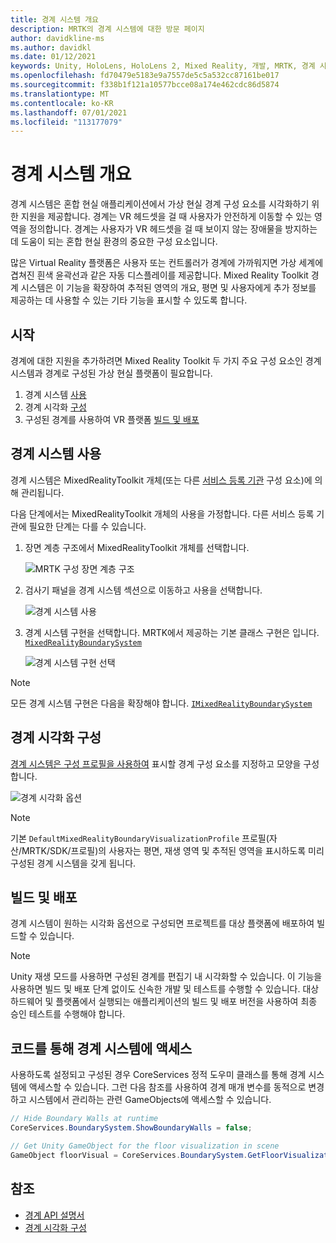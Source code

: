 ```yaml
---
title: 경계 시스템 개요
description: MRTK의 경계 시스템에 대한 방문 페이지
author: davidkline-ms
ms.author: davidkl
ms.date: 01/12/2021
keywords: Unity, HoloLens, HoloLens 2, Mixed Reality, 개발, MRTK, 경계 시스템,
ms.openlocfilehash: fd70479e5183e9a7557de5c5a532cc87161be017
ms.sourcegitcommit: f338b1f121a10577bcce08a174e462cdc86d5874
ms.translationtype: MT
ms.contentlocale: ko-KR
ms.lasthandoff: 07/01/2021
ms.locfileid: "113177079"
---
```

# <a name="boundary-system-overview"></a>경계 시스템 개요

경계 시스템은 혼합 현실 애플리케이션에서 가상 현실 경계 구성 요소를 시각화하기 위한 지원을 제공합니다. 경계는 VR 헤드셋을 걸 때 사용자가 안전하게 이동할 수 있는 영역을 정의합니다. 경계는 사용자가 VR 헤드셋을 걸 때 보이지 않는 장애물을 방지하는 데 도움이 되는 혼합 현실 환경의 중요한 구성 요소입니다.

많은 Virtual Reality 플랫폼은 사용자 또는 컨트롤러가 경계에 가까워지면 가상 세계에 겹쳐진 흰색 윤곽선과 같은 자동 디스플레이를 제공합니다. Mixed Reality Toolkit 경계 시스템은 이 기능을 확장하여 추적된 영역의 개요, 평면 및 사용자에게 추가 정보를 제공하는 데 사용할 수 있는 기타 기능을 표시할 수 있도록 합니다.

## <a name="getting-started"></a>시작

경계에 대한 지원을 추가하려면 Mixed Reality Toolkit 두 가지 주요 구성 요소인 경계 시스템과 경계로 구성된 가상 현실 플랫폼이 필요합니다.

1. 경계 시스템 [사용](#enable-boundary-system)
2. 경계 시각화 [구성](#configure-boundary-visualization)
3. 구성된 경계를 사용하여 VR 플랫폼 [빌드 및 배포](#build-and-deploy)

## <a name="enable-boundary-system"></a>경계 시스템 사용

경계 시스템은 MixedRealityToolkit 개체(또는 다른 [서비스 등록 기관](xref:Microsoft.MixedReality.Toolkit.IMixedRealityServiceRegistrar) 구성 요소)에 의해 관리됩니다.

다음 단계에서는 MixedRealityToolkit 개체의 사용을 가정합니다. 다른 서비스 등록 기관에 필요한 단계는 다를 수 있습니다.

1. 장면 계층 구조에서 MixedRealityToolkit 개체를 선택합니다.

    ![MRTK 구성 장면 계층 구조](../images/MRTK_ConfiguredHierarchy.png)

1. 검사기 패널을 경계 시스템 섹션으로 이동하고 사용을 선택합니다.

    ![경계 시스템 사용](../images/boundary/MRTKConfig_Boundary.png)

1. 경계 시스템 구현을 선택합니다. MRTK에서 제공하는 기본 클래스 구현은 입니다. [`MixedRealityBoundarySystem`](xref:Microsoft.MixedReality.Toolkit.Boundary.MixedRealityBoundarySystem)

    ![경계 시스템 구현 선택](../images/boundary/BoundarySelectSystemType.png)

> [!NOTE]
> 모든 경계 시스템 구현은 다음을 확장해야 합니다. [`IMixedRealityBoundarySystem`](xref:Microsoft.MixedReality.Toolkit.Boundary.IMixedRealityBoundarySystem)

## <a name="configure-boundary-visualization"></a>경계 시각화 구성

[경계 시스템은 구성 프로필을 사용하여](configuring-boundary-visualization.md) 표시할 경계 구성 요소를 지정하고 모양을 구성합니다.

![경계 시각화 옵션](../images/boundary/BoundaryVisualizationProfile.png)

> [!NOTE]
> 기본 `DefaultMixedRealityBoundaryVisualizationProfile` 프로필(자산/MRTK/SDK/프로필)의 사용자는 평면, 재생 영역 및 추적된 영역을 표시하도록 미리 구성된 경계 시스템을 갖게 됩니다.

## <a name="build-and-deploy"></a>빌드 및 배포

경계 시스템이 원하는 시각화 옵션으로 구성되면 프로젝트를 대상 플랫폼에 배포하여 빌드할 수 있습니다.

> [!NOTE]
> Unity 재생 모드를 사용하면 구성된 경계를 편집기 내 시각화할 수 있습니다. 이 기능을 사용하면 빌드 및 배포 단계 없이도 신속한 개발 및 테스트를 수행할 수 있습니다. 대상 하드웨어 및 플랫폼에서 실행되는 애플리케이션의 빌드 및 배포 버전을 사용하여 최종 승인 테스트를 수행해야 합니다.

## <a name="accessing-boundary-system-via-code"></a>코드를 통해 경계 시스템에 액세스

사용하도록 설정되고 구성된 경우 CoreServices 정적 도우미 클래스를 통해 경계 시스템에 액세스할 수 있습니다. 그런 다음 참조를 사용하여 경계 매개 변수를 동적으로 변경하고 시스템에서 관리하는 관련 GameObjects에 액세스할 수 있습니다.

```c#
// Hide Boundary Walls at runtime
CoreServices.BoundarySystem.ShowBoundaryWalls = false;

// Get Unity GameObject for the floor visualization in scene
GameObject floorVisual = CoreServices.BoundarySystem.GetFloorVisualization();
```

## <a name="see-also"></a>참조

- [경계 API 설명서](xref:Microsoft.MixedReality.Toolkit.Boundary)
- [경계 시각화 구성](configuring-boundary-visualization.md)
